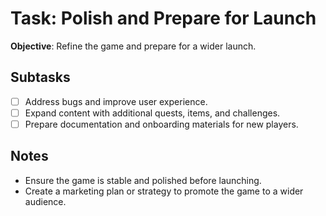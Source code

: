 # Task: Polish and Prepare for Launch

**Objective**: Refine the game and prepare for a wider launch.

## Subtasks

- [ ] Address bugs and improve user experience.
- [ ] Expand content with additional quests, items, and challenges.
- [ ] Prepare documentation and onboarding materials for new players.

## Notes

- Ensure the game is stable and polished before launching.
- Create a marketing plan or strategy to promote the game to a wider audience.